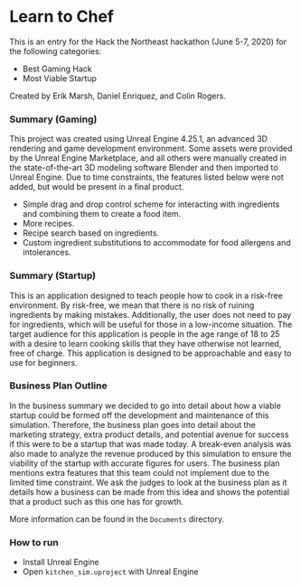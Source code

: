 # Learn to Chef

This is an entry for the Hack the Northeast hackathon (June 5-7, 2020) for the following categories:
* Best Gaming Hack
* Most Viable Startup

Created by Erik Marsh, Daniel Enriquez, and Colin Rogers.

### Summary (Gaming)
This project was created using Unreal Engine 4.25.1, an advanced 3D rendering and game development environment.
Some assets were provided by the Unreal Engine Marketplace, and all others were manually created in the state-of-the-art 3D modeling software Blender and then imported to Unreal Engine.
Due to time constraints, the features listed below were not added, but would be present in a final product.
* Simple drag and drop control scheme for interacting with ingredients and combining them to create a food item.
* More recipes.
* Recipe search based on ingredients.
* Custom ingredient substitutions to accommodate for food allergens and intolerances.

### Summary (Startup)
This is an application designed to teach people how to cook in a risk-free environment.
By risk-free, we mean that there is no risk of ruining ingredients by making mistakes.
Additionally, the user does not need to pay for ingredients, which will be useful for those in a low-income situation.
The target audience for this application is people in the age range of 18 to 25 with a desire to learn cooking skills that they have otherwise not learned, free of charge.
This application is designed to be approachable and easy to use for beginners.

### Business Plan Outline
In the business summary we decided to go into detail about how a viable startup could be formed off the development and maintenance of this simulation.
Therefore, the business plan goes into detail about the marketing strategy, extra product details, and potential avenue for success if this were to be a startup that was made today.
A break-even analysis was also made to analyze the revenue produced by this simulation to ensure the viability of the startup with accurate figures for users.
The business plan mentions extra features that this team could not implement due to the limited time constraint. We ask the judges to look at the business plan as it details how a business can be made from this idea and shows the potential that a product such as this one has for growth.

More information can be found in the `Documents` directory.

### How to run
* Install Unreal Engine
* Open `kitchen_sim.uproject` with Unreal Engine